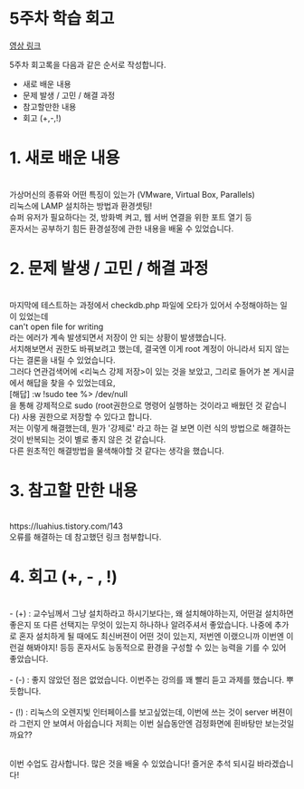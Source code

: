<h1> 5주차 학습 회고 </h1>

[영상 링크](https://drive.google.com/file/d/1h2fj5IXGm_xDft_k3BskTtiv-p8j9pjJ/view?usp=sharing)

5주차 회고록을 다음과 같은 순서로 작성합니다.

- 새로 배운 내용
- 문제 발생 / 고민 / 해결 과정
- 참고할만한 내용
- 회고 (+,-,!)


<h1> 1. 새로 배운 내용 </h1><br>
가상머신의 종류와 어떤 특징이 있는가 (VMware, Virtual Box, Parallels)<br>
리눅스에 LAMP 설치하는 방법과 환경셋팅!<br>
슈퍼 유저가 필요하다는 것, 방화벽 켜고, 웹 서버 연결을 위한 포트 열기 등 <br>
혼자서는 공부하기 힘든 환경설정에 관한 내용을 배울 수 있었습니다.<br>


<h1> 2. 문제 발생 / 고민 / 해결 과정 </h1><br>
마지막에 테스트하는 과정에서 checkdb.php 파일에 오타가 있어서 수정해야하는 일이 있었는데<br>
can't open file for writing<br>
라는 에러가 계속 발생되면서 저장이 안 되는 상황이 발생했습니다.<br>
서치해보면서 권한도 바꿔보려고 했는데, 결국엔 이게 root 계정이 아니라서 되지 않는다는 결론을 내릴 수 있었습니다.<br>
그러다 연관검색어에 <리눅스 강제 저장>이 있는 것을 보았고, 그리로 들어가 본 게시글에서 해답을 찾을 수 있었는데요,<br>
[해답] :w !sudo tee %> /dev/null<br>
을 통해 강제적으로 sudo (root권한으로 명령어 실행하는 것이라고 배웠던 것 같습니다) 사용 권한으로 저장할 수 있다고 합니다.<br>
저는 이렇게 해결했는데, 뭔가 '강제로' 라고 하는 걸 보면 이런 식의 방법으로 해결하는 것이 반복되는 것이 별로 좋지 않은 것 같습니다. <br>
다른 원초적인 해결방법을 물색해야할 것 같다는 생각을 했습니다.<br>


<h1> 3. 참고할 만한 내용 </h1><br>
https://luahius.tistory.com/143<br>
오류를 해결하는 데 참고했던 링크 첨부합니다.<br>


<h1> 4. 회고 (+, - , !) </h1><br>
- (+) : 교수님께서 그냥 설치하라고 하시기보다는, 왜 설치해야하는지, 어떤걸 설치하면 좋은지 또 다른 선택지는 무엇이 있는지 하나하나 알려주셔서 좋았습니다. 나중에 추가로 혼자 설치하게 될 때에도 최신버젼이 어떤 것이 있는지, 저번엔 이랬으니까 이번엔 이런걸 해봐야지! 등등 혼자서도 능동적으로 환경을 구성할 수 있는 능력을 기를 수 있어 좋았습니다.<br><br>
- (-) : 좋지 않았던 점은 없었습니다. 이번주는 강의를 꽤 빨리 듣고 과제를 했습니다. 뿌듯합니다.<br><br>
- (!) : 리눅스의 오렌지빛 인터페이스를 보고싶었는데, 이번에 쓰는 것이 server 버젼이라 그런지 안 보여서 아쉽습니다 저희는 이번 실습동안엔 검정화면에 흰바탕만 보는것일까요?? <br><br>

이번 수업도 감사합니다. 많은 것을 배울 수 있었습니다! 즐거운 추석 되시길 바라겠습니다!